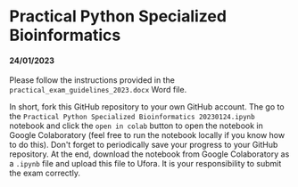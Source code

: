 # Practical Python Specialized Bioinformatics
#### 24/01/2023

Please follow the instructions provided in the `practical_exam_guidelines_2023.docx` Word file. 

In short, fork this GitHub repository to your own GitHub account. The go to the `Practical Python Specialized Bioinformatics 20230124.ipynb` notebook and click the `open in colab` button to open the notebook in Google Colaboratory (feel free to run the notebook locally if you know how to do this). Don't forget to periodically save your progress to your GitHub repository. At the end, download the notebook from Google Colaboratory as a `.ipynb` file and upload this file to Ufora.  It is your responsibility to submit the exam correctly.
